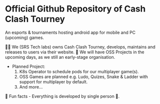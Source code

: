 # Official Github Repository of Cash Clash Tourney
An esports & tournaments hosting android app for mobile and PC (upcoming) games.

🙋‍♀️ We (SRS Tech labs) owns Cash Clash Tourney, develops, maintains and releases to users  via their website.
🌈 We will have OSS Projects in the upcoming days, as we still an early-stage organisation.
  - Planned Project:
    1. K8s Operator to schedule pods for our multiplayer game(s).
    2. OSS Games are planned e.g. Ludo, Quizes, Snake & Ladder with support for multiplayer by default.
    3. And more...

🍿 Fun facts - Everything is developed by single person 🥲.
